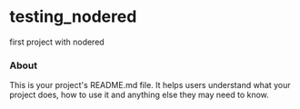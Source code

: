 testing_nodered
===============

first project with nodered

### About

This is your project's README.md file. It helps users understand what your
project does, how to use it and anything else they may need to know.